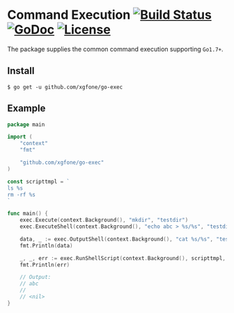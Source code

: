 # Command Execution [![Build Status](https://api.travis-ci.com/xgfone/go-exec.svg?branch=master)](https://travis-ci.com/github/xgfone/go-exec) [![GoDoc](https://pkg.go.dev/badge/github.com/xgfone/go-exec)](https://pkg.go.dev/github.com/xgfone/go-exec) [![License](https://img.shields.io/badge/License-Apache%202.0-blue.svg?style=flat-square)](https://raw.githubusercontent.com/xgfone/go-exec/master/LICENSE)

The package supplies the common command execution supporting `Go1.7+`.

## Install
```shell
$ go get -u github.com/xgfone/go-exec
```

## Example
```go
package main

import (
	"context"
	"fmt"

	"github.com/xgfone/go-exec"
)

const scripttmpl = `
ls %s
rm -rf %s
`

func main() {
	exec.Execute(context.Background(), "mkdir", "testdir")
	exec.ExecuteShell(context.Background(), "echo abc > %s/%s", "testdir", "testfile")

	data, _ := exec.OutputShell(context.Background(), "cat %s/%s", "testdir", "testfile")
	fmt.Println(data)

	_, _, err := exec.RunShellScript(context.Background(), scripttmpl, "testdir", "testdir")
	fmt.Println(err)

	// Output:
	// abc
	//
	// <nil>
}
```

